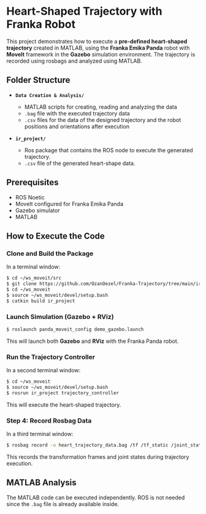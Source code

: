 #  Heart-Shaped Trajectory with Franka Robot

This project demonstrates how to execute a **pre-defined heart-shaped trajectory** created in MATLAB, using the **Franka Emika Panda** robot with **MoveIt** framework in the **Gazebo** simulation environment. The trajectory is recorded using rosbags and analyzed using MATLAB.


## Folder Structure

- **`Data Creation & Analysis/`**

   - MATLAB scripts for creating, reading and analyzing the data
   - `.bag` file with the executed trajectory data  
   - `.csv` files for the data of the designed trajectory and the robot positions and orientations after execution 

- **`ir_project/`**

   - Ros package that contains the ROS node to execute the generated trajectory.
   - `.csv` file of the generated heart-shape data.


## Prerequisites

- ROS Noetic
- MoveIt configured for Franka Emika Panda
- Gazebo simulator
- MATLAB


## How to Execute the Code

### Clone and Build the Package
In a terminal window:
```bash
$ cd ~/ws_moveit/src
$ git clone https://github.com/OzanOezel/Franka-Trajectory/tree/main/ir_project  # Clone the ir_project package
$ cd ~/ws_moveit
$ source ~/ws_moveit/devel/setup.bash
$ catkin build ir_project
```



### Launch Simulation (Gazebo + RViz)

```bash
$ roslaunch panda_moveit_config demo_gazebo.launch
```

This will launch both **Gazebo** and **RViz** with the Franka Panda robot.



### Run the Trajectory Controller

In a second terminal window:

```bash
$ cd ~/ws_moveit
$ source ~/ws_moveit/devel/setup.bash
$ rosrun ir_project trajectory_controller
```

This will execute the heart-shaped trajectory.



### Step 4: Record Rosbag Data

In a third terminal window:

```bash
$ rosbag record -o heart_trajectory_data.bag /tf /tf_static /joint_states
```

This records the transformation frames and joint states during trajectory execution.


## MATLAB Analysis

The MATLAB code can be executed independently. ROS is not needed since the `.bag` file is already available inside.


